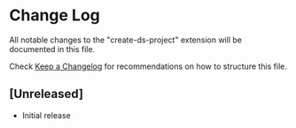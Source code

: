 # Change Log

All notable changes to the "create-ds-project" extension will be documented in this file.

Check [Keep a Changelog](http://keepachangelog.com/) for recommendations on how to structure this file.

## [Unreleased]

- Initial release